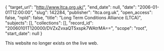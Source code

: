 {
  "target_url": "http://www.ltca.org.uk/", 
  "end_date": null, 
  "date": "2006-01-01T12:00:00", 
  "slug": 142284, 
  "publisher": "ltca.org.uk", 
  "open_access": false, 
  "npld": false, 
  "title": "Long Term Conditions Alliance (LTCA)", 
  "subjects": [], 
  "collections": [], 
  "record_id": "20060101T120000/DVZxZvxaQT5xspk7WAtrMA==", 
  "scope": "root", 
  "start_date": null
}

This website no longer exists on the live web.